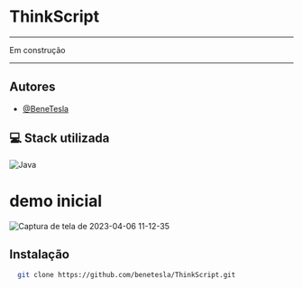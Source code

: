 # ThinkScript
****
Em construção
*****



## Autores

-  [@BeneTesla](https://github.com/benetesla)

## 💻 Stack utilizada

![Java](https://img.shields.io/badge/java-%23ED8B00.svg?style=for-the-badge&logo=java&logoColor=white) 

# demo inicial

![Captura de tela de 2023-04-06 11-12-35](https://user-images.githubusercontent.com/78994881/230404046-fd0e7a76-d722-4cbe-bfe3-15256d632a33.png)

## Instalação


```bash
  git clone https://github.com/benetesla/ThinkScript.git
```
    

